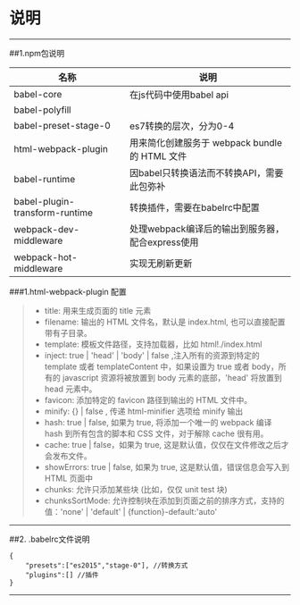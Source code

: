 # 说明

------
##1.npm包说明

| 名称        | 说明   |
| --------   | -----  |
|   babel-core   | 在js代码中使用babel api |
| babel-polyfill        |      |
| babel-preset-stage-0        |    es7转换的层次，分为0-4    |
| html-webpack-plugin   |   用来简化创建服务于 webpack bundle 的 HTML 文件  |
| babel-runtime     |   因babel只转换语法而不转换API，需要此包弥补   |
| babel-plugin-transform-runtime  | 转换插件，需要在babelrc中配置   |
| webpack-dev-middleware    | 处理webpack编译后的输出到服务器，配合express使用   |
| webpack-hot-middleware    | 实现无刷新更新 |

###1.html-webpack-plugin 配置
> * title: 用来生成页面的 title 元素
> * filename: 输出的 HTML 文件名，默认是 index.html, 也可以直接配置带有子目录。
> * template: 模板文件路径，支持加载器，比如 html!./index.html
> * inject: true | 'head' | 'body' | false  ,注入所有的资源到特定的 template 或者 templateContent 中，如果设置为 true 或者 body，所有的 javascript 资源将被放置到 body 元素的底部，'head' 将放置到 head 元素中。
> * favicon: 添加特定的 favicon 路径到输出的 HTML 文件中。
> * minify: {} | false , 传递 html-minifier 选项给 minify 输出
> * hash: true | false, 如果为 true, 将添加一个唯一的 webpack 编译 hash 到所有包含的脚本和 CSS 文件，对于解除 cache 很有用。
> * cache: true | false，如果为 true, 这是默认值，仅仅在文件修改之后才会发布文件。
> * showErrors: true | false, 如果为 true, 这是默认值，错误信息会写入到 HTML 页面中
> * chunks: 允许只添加某些块 (比如，仅仅 unit test 块)
> * chunksSortMode: 允许控制块在添加到页面之前的排序方式，支持的值：'none' | 'default' | {function}-default:'auto'

------
##2. .babelrc文件说明
```@js
{
    "presets":["es2015","stage-0"], //转换方式
    "plugins":[] //插件
}
```
------

